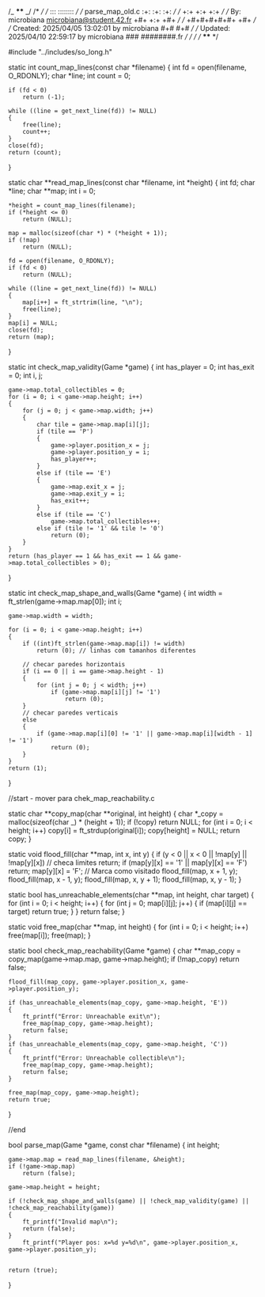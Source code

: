 /_ ************************************\*\************************************* _/
/\* _/
/_ ::: :::::::: _/
/_ parse_map_old.c :+: :+: :+: _/
/_ +:+ +:+ +:+ _/
/_ By: microbiana <microbiana@student.42.fr> +#+ +:+ +#+ _/
/_ +#+#+#+#+#+ +#+ _/
/_ Created: 2025/04/05 13:02:01 by microbiana #+# #+# _/
/_ Updated: 2025/04/10 22:59:17 by microbiana ### ########.fr _/
/_ _/
/_ ************************************\*\************************************* \*/

#include "../includes/so_long.h"

static int count_map_lines(const char *filename)
{
int fd = open(filename, O_RDONLY);
char *line;
int count = 0;

    if (fd < 0)
    	return (-1);

    while ((line = get_next_line(fd)) != NULL)
    {
    	free(line);
    	count++;
    }
    close(fd);
    return (count);

}

static char **read_map_lines(const char *filename, int *height)
{
int fd;
char \*line;
char **map;
int i = 0;

    *height = count_map_lines(filename);
    if (*height <= 0)
    	return (NULL);

    map = malloc(sizeof(char *) * (*height + 1));
    if (!map)
    	return (NULL);

    fd = open(filename, O_RDONLY);
    if (fd < 0)
    	return (NULL);

    while ((line = get_next_line(fd)) != NULL)
    {
    	map[i++] = ft_strtrim(line, "\n");
    	free(line);
    }
    map[i] = NULL;
    close(fd);
    return (map);

}

static int check_map_validity(Game \*game)
{
int has_player = 0;
int has_exit = 0;
int i, j;

    game->map.total_collectibles = 0;
    for (i = 0; i < game->map.height; i++)
    {
    	for (j = 0; j < game->map.width; j++)
    	{
    		char tile = game->map.map[i][j];
    		if (tile == 'P')
    		{
    			game->player.position_x = j;
    			game->player.position_y = i;
    			has_player++;
    		}
    		else if (tile == 'E')
    		{
    			game->map.exit_x = j;
    			game->map.exit_y = i;
    			has_exit++;
    		}
    		else if (tile == 'C')
    			game->map.total_collectibles++;
    		else if (tile != '1' && tile != '0')
    			return (0);
    	}
    }
    return (has_player == 1 && has_exit == 1 && game->map.total_collectibles > 0);

}

static int check_map_shape_and_walls(Game \*game)
{
int width = ft_strlen(game->map.map[0]);
int i;

    game->map.width = width;

    for (i = 0; i < game->map.height; i++)
    {
    	if ((int)ft_strlen(game->map.map[i]) != width)
    		return (0); // linhas com tamanhos diferentes

    	// checar paredes horizontais
    	if (i == 0 || i == game->map.height - 1)
    	{
    		for (int j = 0; j < width; j++)
    			if (game->map.map[i][j] != '1')
    				return (0);
    	}
    	// checar paredes verticais
    	else
    	{
    		if (game->map.map[i][0] != '1' || game->map.map[i][width - 1] != '1')
    			return (0);
    	}
    }
    return (1);

}

//start - mover para chek_map_reachability.c

static char **copy_map(char **original, int height)
{
char \*_copy = malloc(sizeof(char _) \* (height + 1));
if (!copy)
return NULL;
for (int i = 0; i < height; i++)
copy[i] = ft_strdup(original[i]);
copy[height] = NULL;
return copy;
}

static void flood_fill(char \*\*map, int x, int y)
{
if (y < 0 || x < 0 || !map[y] || !map[y][x]) // checa limites
return;
if (map[y][x] == '1' || map[y][x] == 'F')
return;
map[y][x] = 'F'; // Marca como visitado
flood_fill(map, x + 1, y);
flood_fill(map, x - 1, y);
flood_fill(map, x, y + 1);
flood_fill(map, x, y - 1);
}

static bool has_unreachable_elements(char \*\*map, int height, char target)
{
for (int i = 0; i < height; i++)
{
for (int j = 0; map[i][j]; j++)
{
if (map[i][j] == target)
return true;
}
}
return false;
}

static void free_map(char \*\*map, int height)
{
for (int i = 0; i < height; i++)
free(map[i]);
free(map);
}

static bool check_map_reachability(Game \*game)
{
char \*\*map_copy = copy_map(game->map.map, game->map.height);
if (!map_copy)
return false;

    flood_fill(map_copy, game->player.position_x, game->player.position_y);

    if (has_unreachable_elements(map_copy, game->map.height, 'E'))
    {
    	ft_printf("Error: Unreachable exit\n");
    	free_map(map_copy, game->map.height);
    	return false;
    }
    if (has_unreachable_elements(map_copy, game->map.height, 'C'))
    {
    	ft_printf("Error: Unreachable collectible\n");
    	free_map(map_copy, game->map.height);
    	return false;
    }

    free_map(map_copy, game->map.height);
    return true;

}

//end

bool parse_map(Game *game, const char *filename)
{
int height;

    game->map.map = read_map_lines(filename, &height);
    if (!game->map.map)
    	return (false);

    game->map.height = height;

    if (!check_map_shape_and_walls(game) || !check_map_validity(game) || !check_map_reachability(game))
    {
    	ft_printf("Invalid map\n");
    	return (false);
    }
    	ft_printf("Player pos: x=%d y=%d\n", game->player.position_x, game->player.position_y);


    return (true);

}
